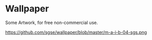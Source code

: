 # Wallpaper
Some Artwork, for free non-commercial use.


https://github.com/sgse/wallpaper/blob/master/m-a-i-b-04-sgs.png
